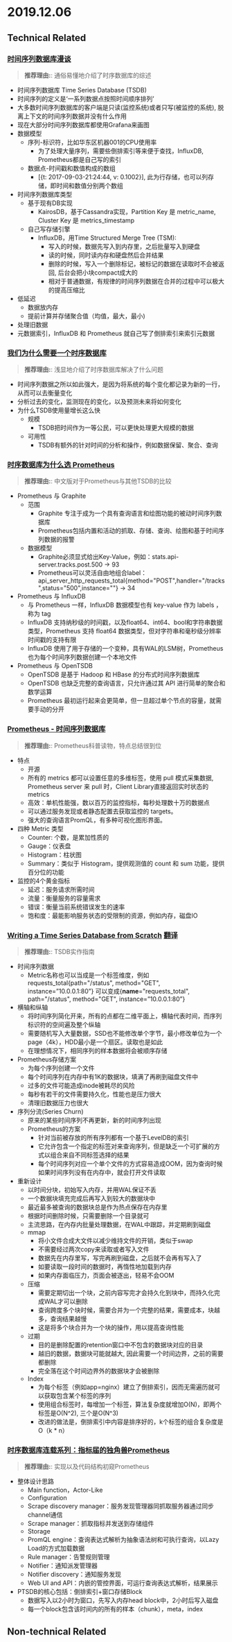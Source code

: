 2019.12.06
========

## Technical Related

### [时间序列数据库漫谈](https://zhuanlan.zhihu.com/p/29367404)
> **推荐理由:**: 通俗易懂地介绍了时序数据库的综述
* 时间序列数据库 Time Series Database (TSDB)
* 时间序列的定义是‘一系列数据点按照时间顺序排列’
* 大多数时间序列数据库的客户端是只读(监控系统)或者只写(被监控的系统), 脱离上下文的时间序列数据并没有什么作用
* 现在大部分时间序列数据库都使用Grafana来画图
* 数据模型
  * 序列-标识符，比如华东区机器001的CPU使用率
    * 为了处理大量序列，需要些倒排索引等来便于查找，InfluxDB, Prometheus都是自己写的索引
  * 数据点-时间戳和数值构成的数组
    * [{t: 2017-09-03-21:24:44, v: 0.1002}], 此为行存储，也可以列存储，即时间和数值分别两个数组
* 时间序列数据库类型
  * 基于现有DB实现
    * KairosDB，基于Cassandra实现，Partition Key 是 metric_name, Cluster Key 是 metrics_timestamp
  * 自己写存储引擎
    * InfluxDB，用Time Structured Merge Tree (TSM):
      * 写入的时候，数据先写入到内存里，之后批量写入到硬盘
      * 读的时候，同时读内存和硬盘然后合并结果
      * 删除的时候，写入一个删除标记，被标记的数据在读取时不会被返回, 后台会把小块compact成大的
      * 相对于普通数据，有规律的时间序列数据在合并的过程中可以极大的提高压缩比
* 低延迟
  * 数据放内存
  * 提前计算并存储聚合值（均值，最大，最小)
* 处理旧数据
* 元数据索引，InfluxDB 和 Prometheus 就自己写了倒排索引来索引元数据

### [我们为什么需要一个时序数据库](https://www.infoq.cn/article/2017/07/Why-time-series-database)
> **推荐理由:**: 浅显地介绍了时序数据库解决了什么问题
* 时间序列数据之所以如此强大，是因为将系统的每个变化都记录为新的一行，从而可以去衡量变化
* 分析过去的变化，监测现在的变化，以及预测未来将如何变化
* 为什么TSDB使用量增长这么快
  * 规模
    * TSDB把时间作为一等公民，可以更快处理更大规模的数据
  * 可用性
    * TSDB有额外的针对时间的分析和操作，例如数据保留、聚合、查询

### [时序数据库为什么选 Prometheus](https://yq.aliyun.com/articles/692033)
> **推荐理由:**: 中文版对于Prometheus与其他TSDB的比较
* Prometheus 与 Graphite
  * 范围
    * Graphite 专注于成为一个具有查询语言和绘图功能的被动时间序列数据库
    * Prometheus包括内置和活动的抓取、存储、查询、绘图和基于时间序列数据的报警
  * 数据模型
    * Graphite必须显式给出Key-Value，例如：stats.api-server.tracks.post.500 -> 93
    * Prometheus可以灵活自由地组合label：api_server_http_requests_total{method="POST",handler="/tracks",status="500",instance="<sample1>"} -> 34
* Prometheus 与 InfluxDB
  * 与 Prometheus 一样，InfluxDB 数据模型也有 key-value 作为 labels ，称为 tag
  * InfluxDB 支持纳秒级的时间戳，以及float64、int64、bool和字符串数据类型，Prometheus 支持 float64 数据类型，但对字符串和毫秒级分辨率时间戳的支持有限
  * InfluxDB 使用了用于存储的一个变种，具有WAL的LSM树，Prometheus 也为每个时间序列数据创建一个本地文件
* Prometheus 与 OpenTSDB
  * OpenTSDB 是基于 Hadoop 和 HBase 的分布式时间序列数据库
  * OpenTSDB 也缺乏完整的查询语言，只允许通过其 API 进行简单的聚合和数学运算
  * Prometheus 最初运行起来会更简单，但一旦超过单个节点的容量，就需要手动的分开

### [Prometheus - 时间序列数据库](https://blog.csdn.net/zhuyu19911016520/article/details/88254978)
> **推荐理由:**: Prometheus科普读物，特点总结很到位
* 特点
  * 开源
  * 所有的 metrics 都可以设置任意的多维标签，使用 pull 模式采集数据, Prometheus server 来 pull 时，Client Library直接返回实时状态的 metrics
  * 高效：单机性能强，数以百万的监控指标，每秒处理数十万的数据点
  * 可以通过服务发现或者静态配置去获取监控的 targets。
  * 强大的查询语言PromQL，有多种可视化图形界面。
* 四种 Metric 类型
  * Counter: 个数，是累加性质的
  * Gauge：仪表盘
  * Histogram：柱状图
  * Summary：类似于 Histogram，提供观测值的 count 和 sum 功能，提供百分位的功能
* 监控的4个黄金指标
  * 延迟：服务请求所需时间
  * 流量：衡量服务的容量需求
  * 错误：衡量当前系统错误发生的速率
  * 饱和度：最能影响服务状态的受限制的资源，例如内存，磁盘IO

### [Writing a Time Series Database from Scratch](https://fabxc.org/tsdb/) [翻译](http://devopstarter.info/translate-writing-a-time-series-database-from-scratch/)
> **推荐理由:**: TSDB实作指南
* 时间序列数据
  * Metric名称也可以当成是一个标签维度，例如requests_total{path="/status", method="GET", instance=”10.0.0.1:80”} 可以变成{__name__="requests_total", path="/status", method="GET", instance=”10.0.0.1:80”}
* 横轴和纵轴
  * 将时间序列简化开来，所有的点都在二维平面上，横轴代表时间，而序列标识符的空间遍及整个纵轴
  * 需要随机写入大量数据，SSD也不能修改单个字节，最小修改单位为一个page（4k），HDD最小是一个扇区。读取也是如此
  * 在理想情况下，相同序列的样本数据将会被顺序存储
* Prometheus存储方案
  * 为每个序列创建一个文件
  * 每个时间序列在内存中有1K的数据块，填满了再刷到磁盘文件中
  * 过多的文件可能造成inode被耗尽的风险
  * 每秒有若干的文件需要持久化，性能也是压力很大
  * 清理旧数据压力也很大
* 序列分流(Series Churn)
  * 原来的某些时间序列不再更新，新的时间序列出现
  * Prometheus的方案
    * 针对当前被存放的所有序列都有一个基于LevelDB的索引
    * 它允许包含一个指定的标签对来查询序列，但是缺乏一个可扩展的方式以组合来自不同标签选择的结果
    * 每个时间序列对应一个单个文件的方式容易造成OOM，因为查询时候如果时间序列没有在内存中，就会打开文件读取
* 重新设计
  * 以时间分块，初始写入内存，并用WAL保证不丢
  * 一个数据块填充完成后再写入到较大的数据块中
  * 最近最多被查询的数据块总是作为热点保存在内存里
  * 根据时间删除时候，只需要删除一个目录就可
  * 主流思路，在内存内批量处理数据，在WAL中跟踪，并定期刷到磁盘
  * mmap
    * 将小文件合成大文件以减少维持文件的开销，类似于swap
    * 不需要经过两次copy来读取或者写入文件
    * 数据先在内存里写，写完再刷到磁盘，之后就不会再有写入了
    * 如要读取一段时间的数据时，再惰性地加载到内存
    * 如果内存面临压力，页面会被逐出，轻易不会OOM
  * 压缩
    * 需要定期切出一个块，之前内容写完才会持久化到块中，而持久化完成WAL才可以删除
    * 查询跨度多个块时候，需要合并为一个完整的结果，需要成本，块越多，查询结果越慢
    * 这是将多个块合并为一个块的操作，用以提高查询性能
  * 过期
    * 目的是删除配置的retention窗口中不包含的数据块对应的目录
    * 越旧的数据，数据块可能就越大, 因此需要一个时间边界，之前的需要都删除
    * 完全落在这个时间边界外的数据块才会被删除
  * Index
    * 为每个标签（例如app=nginx）建立了倒排索引，因而无需遍历就可以获取包含某个标签的序列
    * 使用组合标签时，每增加一个标签，算法复杂度就增加O(N)，即两个标签是O(N^2), 三个是O(N^3)
    * 改进的做法是，倒排索引中内容是排序好的，k个标签的组合复杂度是O（k * n）

### [时序数据库连载系列：指标届的独角兽Prometheus](https://yq.aliyun.com/articles/690674?utm_content=g_1000043174)
> **推荐理由:**: 实现以及代码结构初窥Prometheus
* 整体设计思路
  * Main function，Actor-Like
  * Configuration
  * Scrape discovery manager：服务发现管理器同抓取服务器通过同步channel通信
  * Scrape manager：抓取指标并发送到存储组件
  * Storage
  * PromQL engine：查询表达式解析为抽象语法树和可执行查询，以Lazy Load的方式加载数据
  * Rule manager：告警规则管理
  * Notifier：通知派发管理器
  * Notifier discovery：通知服务发现
  * Web UI and API：内嵌的管控界面，可运行查询表达式解析，结果展示
* PTSDB的核心包括：倒排索引+窗口存储Block
  * 数据写入以2小时为窗口，先写入内存head block中，2小时后写入磁盘
  * 每一个block包含该时间内的所有的样本（chunk），meta，index

## Non-technical Related
